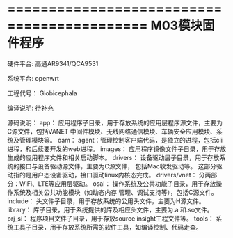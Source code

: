 ===========================================
  M03模块固件程序
===========================================
硬件平台:
   高通AR9341/QCA9531

系统平台:
   openwrt

工程代号：
   Globicephala

编译说明:
   待补充

源码说明：
app： 应用程序子目录，用于存放系统的应用层程序源文件，主要为C源文件，包括VANET
中间件模块、无线网络通信模块、车辆安全应用模块、系统及管理模块等。
oam： agent：管理控制客户端代码，是独立的进程，包括cli进程，和后续要开发的web进程。
images： 应用程序镜像文件子目录，用于存放生成的应用程序文件和相关启动脚本。
drivers： 设备驱动层子目录，用于存放系统的接口与设备驱动源文件，主要为C源文件，
包括Mac收发驱动等。 这部分驱动指的是用户态设备驱动，接口驱动linux内核态完成。
drivers/vnet： 分两部分：WiFi、LTE等应用层驱动。
osal： 操作系统及公共功能子目录，用于存放操作系统及相关公共功能模块（如动态内存
管理、调试支持等），包括C源文件。
include： 头文件子目录，用于存放系统的公用头文件，主要为H源文件。
library： 库子目录，用于系统提供的库及相应头文件，主要为.a 和.so文件。
prj_si： 程序项目文件子目录，用于存放source insight工程文件等。
tools： 系统工具子目录，用于存放系统所需的软件工具，如编译控制、代码走查。

